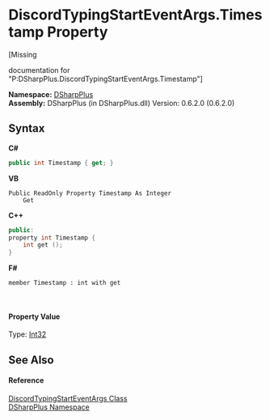 # DiscordTypingStartEventArgs.Timestamp Property 
 

\[Missing <summary> documentation for "P:DSharpPlus.DiscordTypingStartEventArgs.Timestamp"\]

**Namespace:**&nbsp;<a href="503971eb-de5e-a570-9922-de9500a9b1cc">DSharpPlus</a><br />**Assembly:**&nbsp;DSharpPlus (in DSharpPlus.dll) Version: 0.6.2.0 (0.6.2.0)

## Syntax

**C#**<br />
``` C#
public int Timestamp { get; }
```

**VB**<br />
``` VB
Public ReadOnly Property Timestamp As Integer
	Get
```

**C++**<br />
``` C++
public:
property int Timestamp {
	int get ();
}
```

**F#**<br />
``` F#
member Timestamp : int with get

```

<br />

#### Property Value
Type: <a href="http://msdn2.microsoft.com/en-us/library/td2s409d" target="_blank">Int32</a>

## See Also


#### Reference
<a href="e9103adb-979e-f44a-72bb-9bd4f7a10404">DiscordTypingStartEventArgs Class</a><br /><a href="503971eb-de5e-a570-9922-de9500a9b1cc">DSharpPlus Namespace</a><br />
